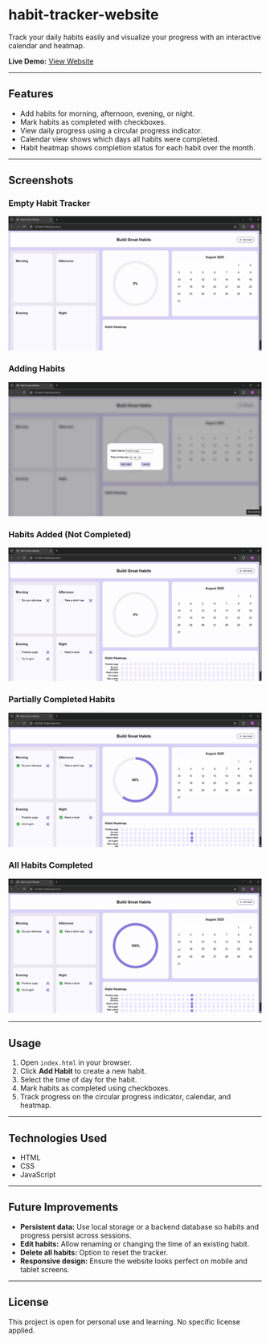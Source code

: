 # habit-tracker-website

Track your daily habits easily and visualize your progress with an interactive calendar and heatmap.  

**Live Demo:** [View Website](https://puja-m6.github.io/habit-tracker-website/)

---

## Features

- Add habits for morning, afternoon, evening, or night.
- Mark habits as completed with checkboxes.
- View daily progress using a circular progress indicator.
- Calendar view shows which days all habits were completed.
- Habit heatmap shows completion status for each habit over the month.

---

## Screenshots

### Empty Habit Tracker
![Empty](screenshots/habits-list-empty.png)

### Adding Habits
![Adding](screenshots/adding-habits.png)

### Habits Added (Not Completed)
![Not Completed](screenshots/habits-not-completed.png)

### Partially Completed Habits
![Partially Completed](screenshots/habits-partially-completed.png)

### All Habits Completed
![Completed](screenshots/habits-completed.png)

---

## Usage

1. Open `index.html` in your browser.  
2. Click **Add Habit** to create a new habit.  
3. Select the time of day for the habit.  
4. Mark habits as completed using checkboxes.  
5. Track progress on the circular progress indicator, calendar, and heatmap.

---

## Technologies Used

- HTML  
- CSS  
- JavaScript  

---

## Future Improvements

- **Persistent data:** Use local storage or a backend database so habits and progress persist across sessions.  
- **Edit habits:** Allow renaming or changing the time of an existing habit.  
- **Delete all habits:** Option to reset the tracker.  
- **Responsive design:** Ensure the website looks perfect on mobile and tablet screens.   

---

## License

This project is open for personal use and learning. No specific license applied.
